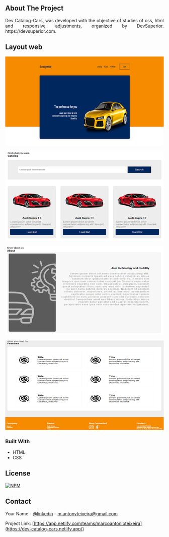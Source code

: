 

<p align="center">
 
  <h1 style= display:none lign="center">Dev Catalog-Cars</h3>
 


<!-- ABOUT THE PROJECT -->
## About The Project
<p align="justify"> 
Dev Catalog-Cars, was developed with the objective of studies of css, html and responsive adjustments, organized by DevSuperior.
  https://devsuperior.com.</p>

## Layout web
![Web 1](https://github.com/MAntonioST/dev-catalog-cars/blob/main/assets/img1.png)

![Web 2](https://github.com/MAntonioST/dev-catalog-cars/blob/main/assets/img2.png)

![Web 3](https://github.com/MAntonioST/dev-catalog-cars/blob/main/assets/img3.png)

![Web 4](https://github.com/MAntonioST/dev-catalog-cars/blob/main/assets/img4.png)


### Built With

* HTML
* CSS



<!-- LICENSE -->
## License

[![NPM](https://img.shields.io/npm/l/react)](https://github.com/MarcoAntonioTeixeira/dev-catalog-cars/blob/main/LICENSE) 



<!-- CONTACT -->
## Contact

Your Name - [@linkedin](https://www.linkedin.com/in/marco-antonio-teixeira-5890084a/) - m.antonyteixeira@gmail.com

Project Link: [https://app.netlify.com/teams/marcoantonioteixeira](https://dev-catalog-cars.netlify.app/)
